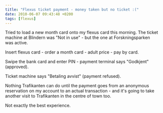 ```yaml
---
title: "Flexus ticket payment - money taken but no ticket :("
date: 2010-06-07 09:43:48 +0200
tags: [flexus]
---
```


Tried to load a new month card onto my flexus card this morning. The ticket machine at Blindern was "Not in use" - but the one at Forskningsparken was active.

Insert flexus card - order a month card - adult price - pay by card.

Swipe the bank card and enter PIN - payment terminal says "Godkjent" (approved).

Ticket machine says "Betaling avvist" (payment refused).

Nothing Trafikanten can do until the payment goes from an anonymous reservation on my account to an actual transaction - and it's going to take another visit to Trafikanten in the centre of town too.

Not exactly the best experience.
